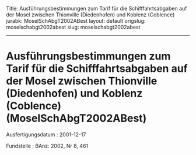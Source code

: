 Title: Ausführungsbestimmungen zum Tarif für die Schifffahrtsabgaben auf der Mosel
  zwischen Thionville (Diedenhofen) und Koblenz (Coblence)
jurabk: MoselSchAbgT2002ABest
layout: default
origslug: moselschabgt2002abest
slug: moselschabgt2002abest

---

# Ausführungsbestimmungen zum Tarif für die Schifffahrtsabgaben auf der Mosel zwischen Thionville (Diedenhofen) und Koblenz (Coblence) (MoselSchAbgT2002ABest)

Ausfertigungsdatum
:   2001-12-17

Fundstelle
:   BAnz: 2002, Nr 8, 461

